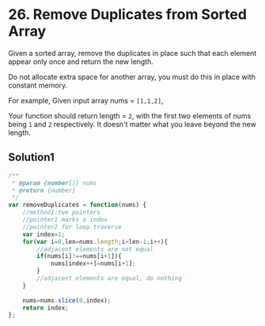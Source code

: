 # 26. Remove Duplicates from Sorted Array
Given a sorted array, remove the duplicates in place such that each element appear only once and return the new length.

Do not allocate extra space for another array, you must do this in place with constant memory.

For example,
Given input array nums = ``[1,1,2]``,

Your function should return length = ``2``, with the first two elements of nums being ``1`` and ``2`` respectively. It doesn't matter what you leave beyond the new length.
## Solution1
``` js
/**
 * @param {number[]} nums
 * @return {number}
 */
var removeDuplicates = function(nums) {
    //method1:two pointers
    //pointer1 marks a index 
    //pointer2 for loop traverse
    var index=1;
    for(var i=0,len=nums.length;i<len-1;i++){
        //adjacent elements are not equal
        if(nums[i]!==nums[i+1]){
            nums[index++]=nums[i+1];
        }
        //adjacent elements are equal, do nothing
    }
    
    nums=nums.slice(0,index);
    return index;  
};
```